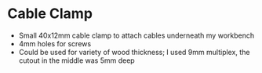 # Cable Clamp

* Small 40x12mm cable clamp to attach cables underneath
my workbench
* 4mm holes for screws
* Could be used for variety of wood thickness; I used 9mm
multiplex, the cutout in the middle was 5mm deep